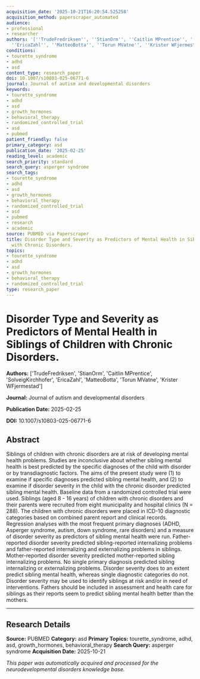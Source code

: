 ```yaml
---
acquisition_date: '2025-10-21T16:20:54.525258'
acquisition_method: paperscraper_automated
audience:
- professional
- researcher
authors: '[''TrudeFredriksen'', ''StianOrm'', ''Caitlin MPrentice'', ''SolveigKirchhofer'',
  ''EricaZahl'', ''MatteoBotta'', ''Torun MVatne'', ''Krister WFjermestad'']'
conditions:
- tourette_syndrome
- adhd
- asd
content_type: research_paper
doi: 10.1007/s10803-025-06771-6
journal: Journal of autism and developmental disorders
keywords:
- tourette_syndrome
- adhd
- asd
- growth_hormones
- behavioral_therapy
- randomized_controlled_trial
- asd
- pubmed
patient_friendly: false
primary_category: asd
publication_date: '2025-02-25'
reading_level: academic
search_priority: standard
search_query: asperger syndrome
search_tags:
- tourette_syndrome
- adhd
- asd
- growth_hormones
- behavioral_therapy
- randomized_controlled_trial
- asd
- pubmed
- research
- academic
source: PUBMED via Paperscraper
title: Disorder Type and Severity as Predictors of Mental Health in Siblings of Children
  with Chronic Disorders.
topics:
- tourette_syndrome
- adhd
- asd
- growth_hormones
- behavioral_therapy
- randomized_controlled_trial
type: research_paper
---
```


# Disorder Type and Severity as Predictors of Mental Health in Siblings of Children with Chronic Disorders.

**Authors:** ['TrudeFredriksen', 'StianOrm', 'Caitlin MPrentice', 'SolveigKirchhofer', 'EricaZahl', 'MatteoBotta', 'Torun MVatne', 'Krister WFjermestad']

**Journal:** Journal of autism and developmental disorders

**Publication Date:** 2025-02-25

**DOI:** 10.1007/s10803-025-06771-6

## Abstract

Siblings of children with chronic disorders are at risk of developing mental health problems. Studies are inconclusive about whether sibling mental health is best predicted by the specific diagnoses of the child with disorder or by transdiagnostic factors. The aims of the present study were (1) to examine if specific diagnoses predicted sibling mental health, and (2) to examine if disorder severity in the child with the chronic disorder predicted sibling mental health. Baseline data from a randomized controlled trial were used. Siblings (aged 8 - 16 years) of children with chronic disorders and their parents were recruited from eight municipality and hospital clinics (N = 288). The children with chronic disorders were placed in ICD-10 diagnostic categories based on combined parent report and clinical records. Regression analyses with the most frequent primary diagnoses (ADHD, Asperger syndrome, autism, down syndrome, rare disorders) and a measure of disorder severity as predictors of sibling mental health were run. Father-reported disorder severity predicted sibling-reported internalizing problems and father-reported internalizing and externalizing problems in siblings. Mother-reported disorder severity predicted mother-reported sibling internalizing problems. No single primary diagnosis predicted sibling internalizing or externalizing problems. Disorder severity does to an extent predict sibling mental health, whereas single diagnostic categories do not. Disorder severity may be used to identify siblings at risk and/or in need of interventions. Fathers should be included in assessment and health care for siblings as their reports seem to predict sibling mental health better than the mothers.

---

## Research Details

**Source:** PUBMED
**Category:** asd
**Primary Topics:** tourette_syndrome, adhd, asd, growth_hormones, behavioral_therapy
**Search Query:** asperger syndrome
**Acquisition Date:** 2025-10-21

*This paper was automatically acquired and processed for the neurodevelopmental disorders knowledge base.*
